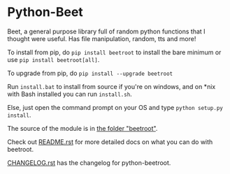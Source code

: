 # Python-Beet
Beet, a general purpose library full of random python functions that I thought were useful. Has file manipulation, random, tts and more!<br>

To install from pip, do `pip install beetroot` to install the bare minimum or use `pip install beetroot[all]`.<br>

To upgrade from pip, do `pip install --upgrade beetroot`

Run `install.bat` to install from source if you're on windows, and on \*nix with Bash installed you can run `install.sh`.<br>

Else, just open the command prompt on your OS and type `python setup.py install`.<br>

The source of the module is in [the folder "beetroot"](./beetroot).<br>

Check out [README.rst](./README.rst) for more detailed docs on what you can do with beetroot.<br>

[CHANGELOG.rst](./CHANGELOG.rst) has the changelog for python-beetroot.
